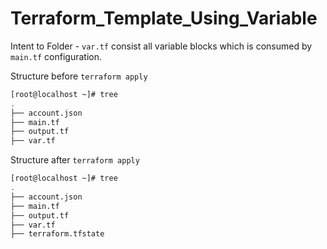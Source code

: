 # Terraform_Template_Using_Variable

Intent to Folder - `var.tf` consist all variable blocks which is consumed by `main.tf` configuration. 

Structure before `terraform apply`

```bash
[root@localhost ~]# tree
.
├── account.json
├── main.tf
├── output.tf
├── var.tf

```
Structure after `terraform apply`

```bash
[root@localhost ~]# tree
.
├── account.json
├── main.tf
├── output.tf
├── var.tf
├── terraform.tfstate
```
